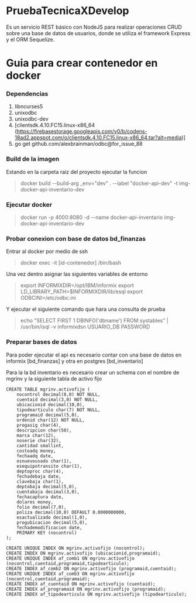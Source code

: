 # PruebaTecnicaXDevelop
Es un servicio REST básico con NodeJS para realizar operaciones CRUD sobre una base de datos de usuarios, donde se utiliza el framework Express y el ORM Sequelize.


# Guia para crear contenedor en docker

### Dependencias

1. libncurses5
2. unixodbc
3. unixodbc-dev
4. [clientsdk.4.10.FC15.linux-x86_64 (https://firebasestorage.googleapis.com/v0/b/codens-18ad2.appspot.com/o/clientsdk.4.10.FC15.linux-x86_64.tar?alt=media)]
5. go get github.com/alexbrainman/odbc@for_issue_88

### Build de la imagen

Estando en la carpeta raiz del proyecto ejecutar la funcion 
> docker build --build-arg _env="dev" . --label "docker-api-dev" -t img-docker-api-inventario-dev

### Ejecutar docker

> docker run -p 4000:8080 -d --name docker-api-inventario img-docker-api-inventario-dev

### Probar conexion con base de datos bd_finanzas

Entrar al docker por medio de ssh
> docker exec -it [id-contenedor] /bin/bash

Una vez dentro asignar las siguientes variables de entorno 

> export INFORMIXDIR=/opt/IBM/informix
> export LD_LIBRARY_PATH=$INFORMIXDIR/lib/esql
> export ODBCINI=/etc/odbc.ini

Y ejecutar el siguiente comando que hara una consulta de prueba

> echo "SELECT FIRST 1 DBINFO('dbname') FROM systables" | /usr/bin/isql -v informixdsn USUARIO_DB PASSWORD


### Preparar bases de datos

Para poder ejecutar el api es necesario contar con una base de datos en informix [bd_finanzas] y otra en postgres [bd_inventario]

Para la la bd inventario es necesario crear un schema con el nombre de mgrinv y la siguiente tabla de activo fijo

```
CREATE TABLE mgrinv.activofijo (
	nocontrol decimal(8,0) NOT NULL,
	cuentaid decimal(3,0) NOT NULL,
	ubicacionid decimal(10,0),
	tipodearticulo char(7) NOT NULL,
	programaid decimal(5,0),
	ordenid char(12) NOT NULL,
	progasig char(4),
	descripcion char(50),
	marca char(12),
	noserie char(32),
	cantidad smallint,
	costoadq money,
	fechaadq date,
	esnuevousado char(1),
	esequipotransito char(1),
	deptoproc char(4),
	fechadebaja date,
	clavebaja char(1),
	deptobaja decimal(5,0),
	cuentabaja decimal(3,0),
	fechacaptura date,
	dolares money,
	folio decimal(7,0),
	poliza decimal(10,0) DEFAULT 0.0000000000,
	esactualizado decimal(1,0),
	progubicacion decimal(5,0),
	fechademodificacion date,
	PRIMARY KEY (nocontrol)
);

CREATE UNIQUE INDEX ON mgrinv.activofijo (nocontrol);
CREATE INDEX ON mgrinv.activofijo (ubicacionid,programaid);
CREATE UNIQUE INDEX af_comb1 ON mgrinv.activofijo (nocontrol,cuentaid,programaid,tipodearticulo);
CREATE INDEX af_comb2 ON mgrinv.activofijo (programaid,cuentaid);
CREATE UNIQUE INDEX af_comb3 ON mgrinv.activofijo (nocontrol,cuentaid,programaid);
CREATE INDEX af_cuentaid ON mgrinv.activofijo (cuentaid);
CREATE INDEX af_programaid ON mgrinv.activofijo (programaid);
CREATE INDEX af_tipodearticulo ON mgrinv.activofijo (tipodearticulo);
```